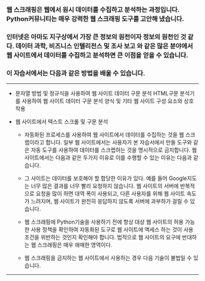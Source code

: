 ### <p>웹 스크래핑은 웹에서 원시 데이터를 수집하고 분석하는 과정입니다. Python커뮤니티는 매우 강력한 웹 스크래핑 도구를 고안해 냈습니다.</p>

### <p>인터넷은 아마도 지구상에서 가장 큰 정보의 원천이자 정보의 원천인 것 같다. 데이터 과학, 비즈니스 인텔리전스 및 조사 보고 와 같은 많은 분야에서 웹 사이트에서 데이터를 수집하고 분석하면 큰 이점을 얻을 수 있습니다.</p>

### <p>이 자습서에서는 다음과 같은 방법을 배울 수 있습니다.</p>

---

* 문자열 방법 및 정규식을 사용하여 웹 사이트 데이터 구문 분석
HTML구문 분석기를 사용하여 웹 사이트 데이터 구문 분석
양식 및 기타 웹 사이트 구성 요소와 상호 작용

* 웹 사이트에서 텍스트 스크롤 및 구문 분석
  * 자동화된 프로세스를 사용하여 웹 사이트에서 데이터를 수집하는 것을 웹 스크랩이라고 합니다. 일부 웹 사이트에서는 사용자가 본 자습서에서 만들 도구와 같은 자동 도구를 사용하여 데이터를 스크랩하는 것을 명시적으로 금지합니다. 웹 사이트에서는 다음과 같은 두가지 이유로 이를 수행할 수 있는 이유는 다음과 같습니다.

  * 그 사이트는 데이터를 보호해야 할 합당한 이유가 있다. 예를 들어 Google지도는 너무 많은 결과를 너무 빨리 요청하지 않습니다.
  웹 사이트의 서버에 반복적으로 요청을 많이 하면 대역 폭이 사용되고, 다른 사용자를 위해 웹 사이트 속도가 느려지며, 웹 사이트가 완전히 응답하지 않도록 서버에 과부하가 걸릴 수 있습니다.

  * 웹 스크래핑에 Python기술을 사용하기 전에 항상 대상 웹 사이트의 허용 가능한 사용 정책을 확인하여 자동화된 도구로 웹 사이트에 액세스 하는 것이 사용 조건을 위반하는 것인지 확인해야 합니다. 법적으로 웹 사이트의 요구에 반대하는 웹 스크래핑은 매우 애매한 영역이다.

  * 웹 스크래핑을 금지하는 웹 사이트에서 사용하는 경우 다음 기술이 불법일 수 있습니다.

---
